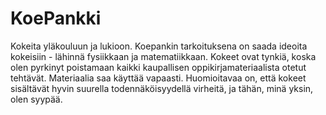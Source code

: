 # KoePankki
Kokeita yläkouluun ja lukioon. Koepankin tarkoituksena on saada ideoita kokeisiin - lähinnä fysiikkaan ja matematiikkaan. Kokeet ovat tynkiä, koska olen pyrkinyt poistamaan kaikki kaupallisen oppikirjamateriaalista otetut tehtävät. Materiaalia saa käyttää vapaasti.
Huomioitavaa on, että kokeet sisältävät hyvin suurella todennäköisyydellä virheitä, ja tähän, minä yksin, olen syypää.
